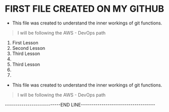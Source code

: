 # FIRST FILE CREATED ON MY GITHUB

* This file was created to understand the inner workings of git functions.
 > I will be following the AWS - DevOps path

1. First Lesson
2. Second Lesson
3. Third Lesson
4.
3. Third Lesson
4.
5.

* This file was created to understand the inner workings of git functions.
 > I will be following the AWS - DevOps path















---------------------------END LINE------------------------------------
